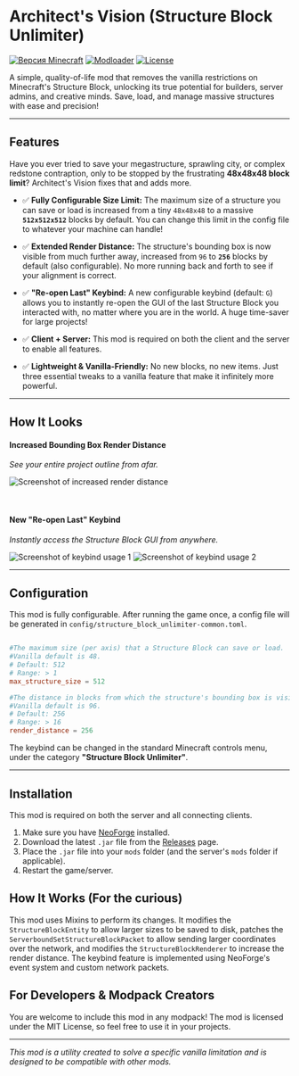 # Architect's Vision (Structure Block Unlimiter)

[![Версия Minecraft](https://img.shields.io/badge/Minecraft-1.21.1-green.svg?style=for-the-badge)](https://www.minecraft.net)
[![Modloader](https://img.shields.io/badge/Modloader-NeoForge-blue.svg?style=for-the-badge)](https://neoforged.net/)
[![License](https://img.shields.io/badge/License-MIT-lightgrey.svg?style=for-the-badge)](https://opensource.org/licenses/MIT)

A simple, quality-of-life mod that removes the vanilla restrictions on Minecraft's Structure Block, unlocking its true potential for builders, server admins, and creative minds. Save, load, and manage massive structures with ease and precision!

---

## Features

Have you ever tried to save your megastructure, sprawling city, or complex redstone contraption, only to be stopped by the frustrating **48x48x48 block limit**? Architect's Vision fixes that and adds more.

-   ✅ **Fully Configurable Size Limit:** The maximum size of a structure you can save or load is increased from a tiny `48x48x48` to a massive **`512x512x512`** blocks by default. You can change this limit in the config file to whatever your machine can handle!

-   ✅ **Extended Render Distance:** The structure's bounding box is now visible from much further away, increased from `96` to **`256`** blocks by default (also configurable). No more running back and forth to see if your alignment is correct.

-   ✅ **"Re-open Last" Keybind:** A new configurable keybind (default: `G`) allows you to instantly re-open the GUI of the last Structure Block you interacted with, no matter where you are in the world. A huge time-saver for large projects!

-   ✅ **Client + Server:** This mod is required on both the client and the server to enable all features.

-   ✅ **Lightweight & Vanilla-Friendly:** No new blocks, no new items. Just three essential tweaks to a vanilla feature that make it infinitely more powerful.

---
## How It Looks

#### Increased Bounding Box Render Distance
*See your entire project outline from afar.*

![Screenshot of increased render distance](https://imgur.com/1opRaX6)

<br>

#### New "Re-open Last" Keybind
*Instantly access the Structure Block GUI from anywhere.*

![Screenshot of keybind usage 1](https://imgur.com/IOSaLsY)
![Screenshot of keybind usage 2](https://imgur.com/W2O0ATj)

---

## Configuration

This mod is fully configurable. After running the game once, a config file will be generated in `config/structure_block_unlimiter-common.toml`.

```toml

#The maximum size (per axis) that a Structure Block can save or load.
#Vanilla default is 48.
# Default: 512
# Range: > 1
max_structure_size = 512

#The distance in blocks from which the structure's bounding box is visible.
#Vanilla default is 96.
# Default: 256
# Range: > 16
render_distance = 256
```

The keybind can be changed in the standard Minecraft controls menu, under the category **"Structure Block Unlimiter"**.

---

## Installation

This mod is required on both the server and all connecting clients.

1.  Make sure you have [NeoForge](https://neoforged.net/) installed.
2.  Download the latest `.jar` file from the [Releases](https://github.com/your-username/your-repo/releases) page.
3.  Place the `.jar` file into your `mods` folder (and the server's `mods` folder if applicable).
4.  Restart the game/server.

## How It Works (For the curious)

This mod uses Mixins to perform its changes. It modifies the `StructureBlockEntity` to allow larger sizes to be saved to disk, patches the `ServerboundSetStructureBlockPacket` to allow sending larger coordinates over the network, and modifies the `StructureBlockRenderer` to increase the render distance. The keybind feature is implemented using NeoForge's event system and custom network packets.

## For Developers & Modpack Creators

You are welcome to include this mod in any modpack! The mod is licensed under the MIT License, so feel free to use it in your projects.

---

*This mod is a utility created to solve a specific vanilla limitation and is designed to be compatible with other mods.*